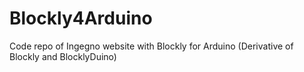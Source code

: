 # Blockly4Arduino
Code repo of Ingegno website with Blockly for Arduino (Derivative of Blockly and BlocklyDuino)
